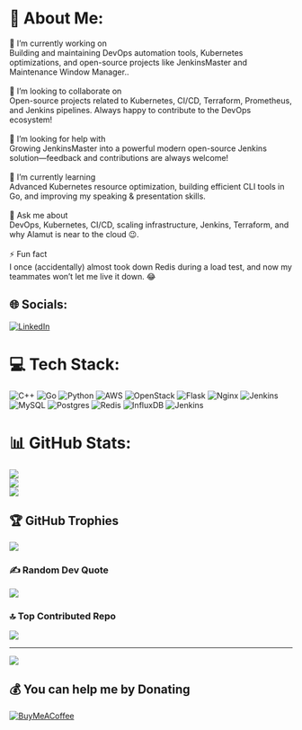 # 💫 About Me:
🔭 I’m currently working on<br>Building and maintaining DevOps automation tools, Kubernetes optimizations, and open-source projects like JenkinsMaster and Maintenance Window Manager..<br><br>👯 I’m looking to collaborate on<br>Open-source projects related to Kubernetes, CI/CD, Terraform, Prometheus, and Jenkins pipelines. Always happy to contribute to the DevOps ecosystem!<br><br>🤝 I’m looking for help with<br>Growing JenkinsMaster into a powerful modern open-source Jenkins solution—feedback and contributions are always welcome!<br><br>🌱 I’m currently learning<br>Advanced Kubernetes resource optimization, building efficient CLI tools in Go, and improving my speaking & presentation skills.<br><br>💬 Ask me about<br>DevOps, Kubernetes, CI/CD, scaling infrastructure, Jenkins, Terraform, and why Alamut is near to the cloud 😉.<br><br>⚡ Fun fact<br>I once (accidentally) almost took down Redis during a load test, and now my teammates won’t let me live it down. 😂


## 🌐 Socials:
[![LinkedIn](https://img.shields.io/badge/LinkedIn-%230077B5.svg?logo=linkedin&logoColor=white)](https://linkedin.com/in/mohammadreza-behfar) 

# 💻 Tech Stack:
![C++](https://img.shields.io/badge/c++-%2300599C.svg?style=flat&logo=c%2B%2B&logoColor=white) ![Go](https://img.shields.io/badge/go-%2300ADD8.svg?style=flat&logo=go&logoColor=white) ![Python](https://img.shields.io/badge/python-3670A0?style=flat&logo=python&logoColor=ffdd54) ![AWS](https://img.shields.io/badge/AWS-%23FF9900.svg?style=flat&logo=amazon-aws&logoColor=white) ![OpenStack](https://img.shields.io/badge/Openstack-%23f01742.svg?style=flat&logo=openstack&logoColor=white) ![Flask](https://img.shields.io/badge/flask-%23000.svg?style=flat&logo=flask&logoColor=white) ![Nginx](https://img.shields.io/badge/nginx-%23009639.svg?style=flat&logo=nginx&logoColor=white) ![Jenkins](https://img.shields.io/badge/jenkins-%232C5263.svg?style=flat&logo=jenkins&logoColor=white) ![MySQL](https://img.shields.io/badge/mysql-4479A1.svg?style=flat&logo=mysql&logoColor=white) ![Postgres](https://img.shields.io/badge/postgres-%23316192.svg?style=flat&logo=postgresql&logoColor=white) ![Redis](https://img.shields.io/badge/redis-%23DD0031.svg?style=flat&logo=redis&logoColor=white) ![InfluxDB](https://img.shields.io/badge/InfluxDB-22ADF6?style=flat&logo=InfluxDB&logoColor=white) ![Jenkins](https://img.shields.io/badge/jenkins-%232C5263.svg?style=flat&logo=jenkins&logoColor=white)
# 📊 GitHub Stats:
![](https://github-readme-stats.vercel.app/api?username=mamrezb&theme=gruvbox&hide_border=false&include_all_commits=true&count_private=true)<br/>
![](https://github-readme-streak-stats.herokuapp.com/?user=mamrezb&theme=gruvbox&hide_border=false)<br/>
![](https://github-readme-stats.vercel.app/api/top-langs/?username=mamrezb&theme=gruvbox&hide_border=false&include_all_commits=true&count_private=true&layout=compact)

## 🏆 GitHub Trophies
![](https://github-profile-trophy.vercel.app/?username=mamrezb&theme=gruvbox&no-frame=false&no-bg=true&margin-w=4)

### ✍️ Random Dev Quote
![](https://quotes-github-readme.vercel.app/api?type=horizontal&theme=gruvbox)

### 🔝 Top Contributed Repo
![](https://github-contributor-stats.vercel.app/api?username=mamrezb&limit=5&theme=gruvbox&combine_all_yearly_contributions=true)

---
[![](https://visitcount.itsvg.in/api?id=mamrezb&icon=0&color=0)](https://visitcount.itsvg.in)

  ## 💰 You can help me by Donating
  [![BuyMeACoffee](https://img.shields.io/badge/Buy%20Me%20a%20Coffee-ffdd00?style=for-the-badge&logo=buy-me-a-coffee&logoColor=black)](https://buymeacoffee.com/buymeacoffee.com/mamrezb) 
